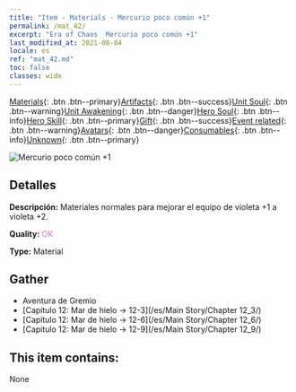 ```yaml
---
title: "Item - Materials - Mercurio poco común +1"
permalink: /mat_42/
excerpt: "Era of Chaos  Mercurio poco común +1"
last_modified_at: 2021-08-04
locale: es
ref: "mat_42.md"
toc: false
classes: wide
---
```

 [Materials](/ItemsES/){: .btn .btn--primary}[Artifacts](/ItemsES/Artifacts/){: .btn .btn--success}[Unit Soul](/ItemsES/UnitSoul/){: .btn .btn--warning}[Unit Awakening](/ItemsES/UnitAwakening/){: .btn .btn--danger}[Hero Soul](/ItemsES/HeroSoul/){: .btn .btn--info}[Hero Skill](/ItemsES/HeroSkill/){: .btn .btn--primary}[Gift](/ItemsES/Gift/){: .btn .btn--success}[Event related](/ItemsES/Events/){: .btn .btn--warning}[Avatars](/ItemsES/Avatars/){: .btn .btn--danger}[Consumables](/ItemsES/Consumables/){: .btn .btn--info}[Unknown](/ItemsES/Unknown/){: .btn .btn--primary}

 ![Mercurio poco común +1](/images/t/i_cailiao_shuiyin2.png)

## Detalles
 **Descripción:** Materiales normales para mejorar el equipo de violeta +1 a violeta +2.

 **Quality:** <span style="color: #DA70D6">OK</span>

 **Type:** Material

## Gather

*    Aventura de Gremio 
*    [Capítulo 12: Mar de hielo -> 12-3](/es/Main Story/Chapter 12_3/) 
*    [Capítulo 12: Mar de hielo -> 12-6](/es/Main Story/Chapter 12_6/) 
*    [Capítulo 12: Mar de hielo -> 12-9](/es/Main Story/Chapter 12_9/) 

## This item contains:

  None

